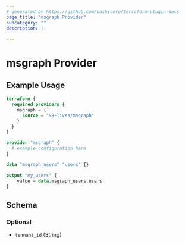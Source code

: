 ```yaml
---
# generated by https://github.com/hashicorp/terraform-plugin-docs
page_title: "msgraph Provider"
subcategory: ""
description: |-
  
---
```


# msgraph Provider



## Example Usage

```terraform
terraform {
  required_providers {
    msgraph = {
      source = "99-lives/msgraph"
    }
  }
}

provider "msgraph" {
  # example configuration here
}

data "msgraph_users" "users" {}

output "my_users" {
	value = data.msgraph_users.users
}
```

<!-- schema generated by tfplugindocs -->
## Schema

### Optional

- `tennant_id` (String)

